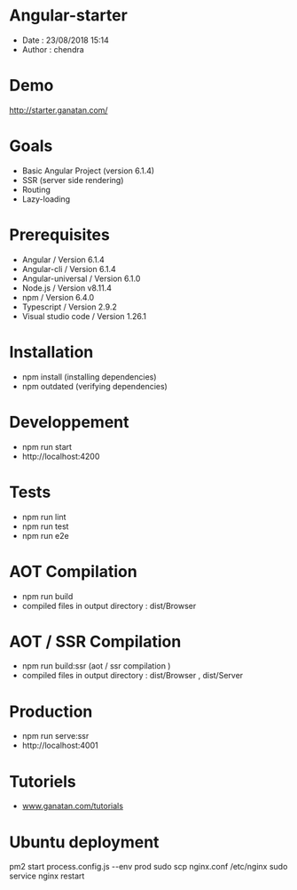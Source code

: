 # Angular-starter
- Date : 23/08/2018 15:14
- Author : chendra

# Demo
http://starter.ganatan.com/

# Goals
- Basic Angular Project (version 6.1.4)
- SSR (server side rendering)
- Routing
- Lazy-loading

# Prerequisites
- Angular / Version 6.1.4
- Angular-cli / Version 6.1.4
- Angular-universal / Version 6.1.0
- Node.js / Version v8.11.4
- npm / Version 6.4.0
- Typescript / Version 2.9.2
- Visual studio code / Version 1.26.1

# Installation
- npm install (installing dependencies)
- npm outdated (verifying dependencies)

# Developpement
- npm run start
- http://localhost:4200

# Tests
- npm run lint
- npm run test
- npm run e2e

# AOT Compilation 
- npm run build
- compiled files in output directory : dist/Browser 

# AOT / SSR Compilation 
- npm run build:ssr (aot / ssr compilation )
- compiled files in output directory : dist/Browser , dist/Server 

# Production
- npm run serve:ssr
- http://localhost:4001

# Tutoriels
- www.ganatan.com/tutorials

# Ubuntu deployment
pm2 start process.config.js --env prod
sudo scp nginx.conf /etc/nginx
sudo service nginx restart